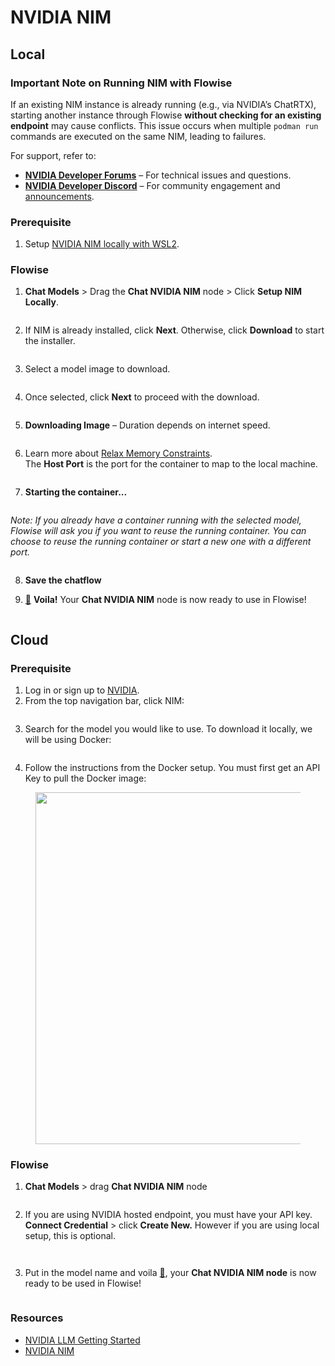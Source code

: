# NVIDIA NIM

## Local

### Important Note on Running NIM with Flowise

If an existing NIM instance is already running (e.g., via NVIDIA’s ChatRTX), starting another instance through Flowise **without checking for an existing endpoint** may cause conflicts. This issue occurs when multiple `podman run` commands are executed on the same NIM, leading to failures.

For support, refer to:

- **[NVIDIA Developer Forums](https://forums.developer.nvidia.com/)** – For technical issues and questions.
- **[NVIDIA Developer Discord](https://discord.gg/nvidiadeveloper)** – For community engagement and [announcements](https://discord.com/channels/1019361803752456192/1340013505834647572).

### Prerequisite

1. Setup [NVIDIA NIM locally with WSL2](https://docs.nvidia.com/nim/wsl2/1.0.0/getting-started.html).

### Flowise

1. **Chat Models** > Drag the **Chat NVIDIA NIM** node > Click **Setup NIM Locally**.

<figure><img src="../../../.gitbook/assets/nvidia-nim-local-1.png" alt=""><figcaption></figcaption></figure>

2. If NIM is already installed, click **Next**. Otherwise, click **Download** to start the installer.

<figure><img src="../../../.gitbook/assets/nvidia-nim-local-2.png" alt=""><figcaption></figcaption></figure>

3. Select a model image to download.

<figure><img src="../../../.gitbook/assets/nvidia-nim-local-3.png" alt=""><figcaption></figcaption></figure>

4. Once selected, click **Next** to proceed with the download.

<figure><img src="../../../.gitbook/assets/nvidia-nim-local-4.png" alt=""><figcaption></figcaption></figure>

5. **Downloading Image** – Duration depends on internet speed.

<figure><img src="../../../.gitbook/assets/nvidia-nim-local-5.png" alt=""><figcaption></figcaption></figure>

6. Learn more about [Relax Memory Constraints](https://docs.nvidia.com/nim/large-language-models/1.7.0/configuration.html#environment-variables).  
   The **Host Port** is the port for the container to map to the local machine.

<figure><img src="../../../.gitbook/assets/nvidia-nim-local-6.png" alt=""><figcaption></figcaption></figure>

7. **Starting the container...**

<figure><img src="../../../.gitbook/assets/nvidia-nim-local-7.png" alt=""><figcaption></figcaption></figure>

_Note: If you already have a container running with the selected model, Flowise will ask you if you want to reuse the running container. You can choose to reuse the running container or start a new one with a different port._

<figure><img src="../../../.gitbook/assets/nvidia-nim-container-exists.png" alt=""><figcaption></figcaption></figure>

8. **Save the chatflow**

9. [🎉](https://emojipedia.org/party-popper/) **Voila!** Your **Chat NVIDIA NIM** node is now ready to use in Flowise!

<figure><img src="../../../.gitbook/assets/nvidia-nim-local-8.png" alt=""><figcaption></figcaption></figure>

## Cloud

### Prerequisite

1. Log in or sign up to [NVIDIA](https://build.nvidia.com/).
2. From the top navigation bar, click NIM:

<figure><img src="../../../.gitbook/assets/image (247).png" alt=""><figcaption></figcaption></figure>

3. Search for the model you would like to use. To download it locally, we will be using Docker:

<figure><img src="../../../.gitbook/assets/image (248).png" alt=""><figcaption></figcaption></figure>

4. Follow the instructions from the Docker setup. You must first get an API Key to pull the Docker image:

<figure><img src="../../../.gitbook/assets/image (249).png" alt="" width="563"><figcaption></figcaption></figure>

### Flowise

1. **Chat Models** > drag **Chat NVIDIA NIM** node

<figure><img src="../../../.gitbook/assets/image (250).png" alt=""><figcaption></figcaption></figure>

2. If you are using NVIDIA hosted endpoint, you must have your API key. **Connect Credential** > click **Create New.** However if you are using local setup, this is optional.

<div align="left"><figure><img src="../../../.gitbook/assets/image (251).png" alt=""><figcaption></figcaption></figure> <figure><img src="../../../.gitbook/assets/Screenshot 2024-12-23 180712.png" alt=""><figcaption></figcaption></figure></div>

3. Put in the model name and voila [🎉](https://emojipedia.org/party-popper/), your **Chat NVIDIA NIM node** is now ready to be used in Flowise!

<figure><img src="../../../.gitbook/assets/image (252).png" alt=""><figcaption></figcaption></figure>

### Resources

- [NVIDIA LLM Getting Started](https://docs.nvidia.com/nim/large-language-models/latest/getting-started.html)
- [NVIDIA NIM](https://build.nvidia.com/microsoft/phi-3-mini-4k?snippet_tab=Docker)

